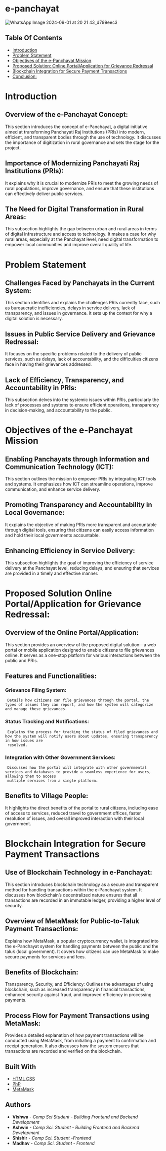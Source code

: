 # e-panchayat

![WhatsApp Image 2024-09-01 at 20 21 43_d799eec3](https://github.com/user-attachments/assets/c564e366-e1c6-4bb0-ae59-8513e93f2a27)




## Table Of Contents

* [Introduction](#Introduction)
* [Problem Statement](#Problem-Statement)
* [Objectives of the e-Panchayat Mission](#Objectives-of-the-e-Panchayat-Mission)
* [Proposed Solution: Online Portal/Application for Grievance Redressal](#Proposed-Solution-Online-Portal/Application-for-Grievance-Redressal)
* [Blockchain Integration for Secure Payment Transactions](#Blockchain-Integration-for-Secure-Payment-Transactions)
* [Conclusion:](#)

# Introduction

## Overview of the e-Panchayat Concept:

This section introduces the concept of e-Panchayat, a digital initiative aimed at transforming Panchayati Raj Institutions (PRIs) into modern, efficient, and transparent bodies through the use of technology. It discusses the importance of digitization in rural governance and sets the stage for the project.

## Importance of Modernizing Panchayati Raj Institutions (PRIs):
It explains why it is crucial to modernize PRIs to meet the growing needs of rural populations, improve governance, and ensure that these institutions can effectively deliver public services.

 ## The Need for Digital Transformation in Rural Areas:
This subsection highlights the gap between urban and rural areas in terms of digital infrastructure and access to technology. It makes a case for why rural areas, especially at the Panchayat level, need digital transformation to empower local communities and improve overall quality of life.



# Problem Statement

## Challenges Faced by Panchayats in the Current System:

This section identifies and explains the challenges PRIs currently face, such as bureaucratic inefficiencies, delays in service delivery, lack of transparency, and issues in governance. It sets up the context for why a digital solution is necessary.

## Issues in Public Service Delivery and Grievance Redressal:
It focuses on the specific problems related to the delivery of public services, such as delays, lack of accountability, and the difficulties citizens face in having their grievances addressed.

## Lack of Efficiency, Transparency, and Accountability in PRIs:

This subsection delves into the systemic issues within PRIs, particularly the lack of processes and systems to ensure efficient operations, transparency in decision-making, and accountability to the public.


# Objectives of the e-Panchayat Mission

## Enabling Panchayats through Information and Communication Technology (ICT):

This section outlines the mission to empower PRIs by integrating ICT tools and systems. It emphasizes how ICT can streamline operations, improve communication, and enhance service delivery.

## Promoting Transparency and Accountability in Local Governance:

It explains the objective of making PRIs more transparent and accountable through digital tools, ensuring that citizens can easily access information and hold their local governments accountable.

## Enhancing Efficiency in Service Delivery:

This subsection highlights the goal of improving the efficiency of service delivery at the Panchayat level, reducing delays, and ensuring that services are provided in a timely and effective manner.

# Proposed Solution Online Portal/Application for Grievance Redressal:

## Overview of the Online Portal/Application:
This section provides an overview of the proposed digital solution—a web portal or mobile application designed to enable citizens to file grievances online. It serves as a one-stop platform for various interactions between the public and PRIs.

## Features and Functionalities:
  ### Grievance Filing System:
     Details how citizens can file grievances through the portal, the types of issues they can report, and how the system will categorize and manage these grievances.
  ### Status Tracking and Notifications:
     Explains the process for tracking the status of filed grievances and how the system will notify users about updates, ensuring transparency in how issues are 
     resolved.
  ### Integration with Other Government Services:
     Discusses how the portal will integrate with other governmental services and databases to provide a seamless experience for users, allowing them to access 
     multiple services from a single platform.
## Benefits to Village People:
It highlights the direct benefits of the portal to rural citizens, including ease of access to services, reduced travel to government offices, faster resolution of issues, and overall improved interaction with their local government.


# Blockchain Integration for Secure Payment Transactions

## Use of Blockchain Technology in e-Panchayat:
This section introduces blockchain technology as a secure and transparent method for handling transactions within the e-Panchayat system. It discusses how blockchain’s decentralized nature ensures that all transactions are recorded in an immutable ledger, providing a higher level of security.

## Overview of MetaMask for Public-to-Taluk Payment Transactions:
Explains how MetaMask, a popular cryptocurrency wallet, is integrated into the e-Panchayat system for handling payments between the public and the taluk (local government). It covers how citizens can use MetaMask to make secure payments for services and fees.

## Benefits of Blockchain: 
Transparency, Security, and Efficiency:
Outlines the advantages of using blockchain, such as increased transparency in financial transactions, enhanced security against fraud, and improved efficiency in processing payments.

## Process Flow for Payment Transactions using MetaMask:
Provides a detailed explanation of how payment transactions will be conducted using MetaMask, from initiating a payment to confirmation and receipt generation. It also discusses how the system ensures that transactions are recorded and verified on the blockchain.


## Built With
* [HTML CSS](https://html.com/)
* [PhP](https://www.php.org/)
* [MetaMask](https://MetaMask.com/)


## Authors

* **Vishwa** - *Comp Sci Student*  - *Building Frontend and Backend Development*
* **Ashwin** - *Comp Sci. Student* - *Building Frontend and Backend Development*
* **Shishir** - *Comp Sci. Student* -*Frontend*
* **Madhav** - *Comp Sci. Student* - *Frontend*
